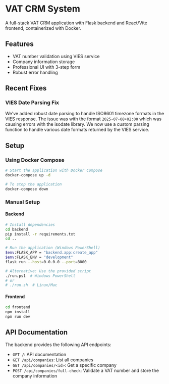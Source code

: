 # VAT CRM System

A full-stack VAT CRM application with Flask backend and React/Vite frontend, containerized with Docker.

## Features

- VAT number validation using VIES service
- Company information storage
- Professional UI with 3-step form
- Robust error handling

## Recent Fixes

### VIES Date Parsing Fix

We've added robust date parsing to handle ISO8601 timezone formats in the VIES response. The issue was with the format `2025-07-08+02:00` which was causing errors with the isodate library. We now use a custom parsing function to handle various date formats returned by the VIES service.

## Setup

### Using Docker Compose

```bash
# Start the application with Docker Compose
docker-compose up -d

# To stop the application
docker-compose down
```

### Manual Setup

#### Backend

```bash
# Install dependencies
cd backend
pip install -r requirements.txt
cd ..

# Run the application (Windows PowerShell)
$env:FLASK_APP = "backend.app:create_app"
$env:FLASK_ENV = "development" 
flask run --host=0.0.0.0 --port=8000

# Alternative: Use the provided script
./run.ps1  # Windows PowerShell
# or
# ./run.sh  # Linux/Mac
```

#### Frontend

```bash
cd frontend
npm install
npm run dev
```

## API Documentation

The backend provides the following API endpoints:

- `GET /`: API documentation
- `GET /api/companies`: List all companies
- `GET /api/companies/<id>`: Get a specific company
- `POST /api/companies/full-check`: Validate a VAT number and store the company information
